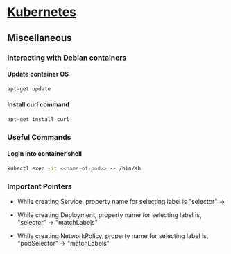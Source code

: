 
# [Kubernetes](./index)

## Miscellaneous

### Interacting with Debian containers

#### Update container OS

```bash
apt-get update
 ```

#### Install curl command

```bash
apt-get install curl
 ```

### Useful Commands

#### Login into container shell

```bash
kubectl exec -it <<name-of-pod>> -- /bin/sh
 ```

### Important Pointers

- While creating Service, property name for selecting label is "selector" -> 

- While creating Deployment, property name for selecting label is,  "selector" -> "matchLabels"

- While creating NetworkPolicy, property name for selecting label is, "podSelector" -> "matchLabels"
